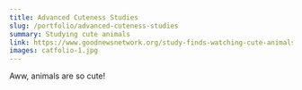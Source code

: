 ```yaml
---
title: Advanced Cuteness Studies
slug: /portfolio/advanced-cuteness-studies
summary: Studying cute animals
link: https://www.goodnewsnetwork.org/study-finds-watching-cute-animals-is-good-for-your-health/
images: catfolio-1.jpg
---
```


Aww, animals are so cute!
